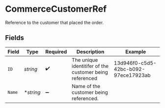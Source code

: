# CommerceCustomerRef

Reference to the customer that placed the order.


## Fields

| Field                                                   | Type                                                    | Required                                                | Description                                             | Example                                                 |
| ------------------------------------------------------- | ------------------------------------------------------- | ------------------------------------------------------- | ------------------------------------------------------- | ------------------------------------------------------- |
| `ID`                                                    | *string*                                                | :heavy_check_mark:                                      | The unique identitifer of the customer being referenced | 13d946f0-c5d5-42bc-b092-97ece17923ab                    |
| `Name`                                                  | **string*                                               | :heavy_minus_sign:                                      | Name of the customer being referenced.                  |                                                         |